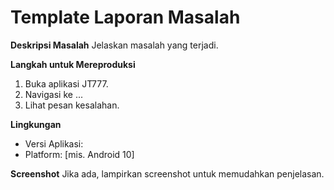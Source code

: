 # Template Laporan Masalah

**Deskripsi Masalah**
Jelaskan masalah yang terjadi.

**Langkah untuk Mereproduksi**
1. Buka aplikasi JT777.
2. Navigasi ke ...
3. Lihat pesan kesalahan.

**Lingkungan**
- Versi Aplikasi:
- Platform: [mis. Android 10]

**Screenshot**
Jika ada, lampirkan screenshot untuk memudahkan penjelasan.
